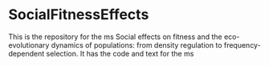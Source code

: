 # SocialFitnessEffects
This is the repository for the ms Social effects on fitness and the eco-evolutionary dynamics of populations: from density regulation to frequency-dependent selection.
It has the code and text for the ms
